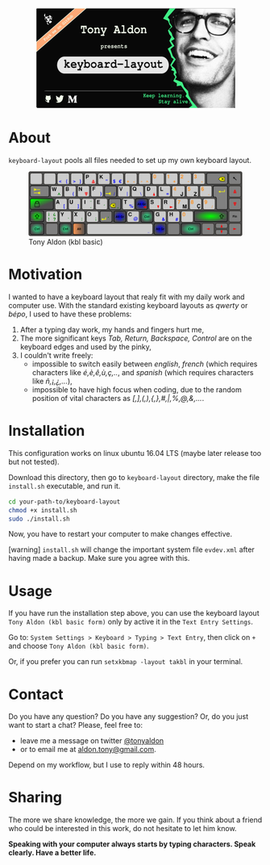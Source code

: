 <p align="center">
<a href="images/tony-aldon-github-presents-keyboard-layout-small-size.svg">
<img
	src="images/tony-aldon-github-presents-keyboard-layout-small-size.png"
	alt="Tony Aldon presents keyboard-layout" title="Tony Aldon
	presents keyboard-layout">
</a>
<p/>

# About

`keyboard-layout` pools all files needed to set up my own keyboard
layout.

<p align="center">
	<figure>
	<img src="images/takbl-basic.svg" alt="Tony Aldon basic keyboard layout " title="Tony Aldon (kbl basic)">
	<figcaption>Tony Aldon (kbl basic)</figcaption>
	</figure>
<p/>

# Motivation 
I wanted to have a keyboard layout that realy fit with my daily work and computer use. 
With the standard existing keyboard layouts as *qwerty* or *bépo*, I used to have these problems:

1. After a typing day work, my hands and fingers hurt me,
2. The more significant keys *Tab, Return, Backspace, Control* are on
   the keyboard edges and used by the pinky,
3. I couldn't write freely:
   * impossible to switch easily between *english*, *french* (which requires characters like *é,è,ê,ù,ç,..*, and *spanish* (which requires characters like *ñ,¡,¿,...*),
   * impossible to have high focus when coding, due to the random position of vital characters as *[,],(,),{,},#,|,%,@,&,...*.

# Installation

This configuration works on linux ubuntu 16.04 LTS (maybe later release too but not tested).

Download this directory, then go to `keyboard-layout` directory, make the file `install.sh`
executable, and run it.

```bash
cd your-path-to/keyboard-layout
chmod +x install.sh
sudo ./install.sh
```
Now, you have to restart your computer to make changes effective.

[warning] `install.sh` will change the important system file
`evdev.xml` after having made a backup. Make sure you agree with this.

# Usage

If you have run the installation step above, you can use the keyboard
layout `Tony Aldon (kbl basic form)` only by active it in the `Text
Entry Settings`.

Go to: `System Settings > Keyboard > Typing > Text Entry`, then  click on `+` and
choose `Tony Aldon (kbl basic form)`.

Or, if you prefer you can run `setxkbmap -layout takbl` in your terminal.

# Contact

Do you have any question? Do you have any suggestion? Or, do you just
want to start a chat? Please, feel free to:
* leave me a message on twitter <a
href="http://www.twitter.com/tonyaldon">@tonyaldon</a> 
* or to email me at aldon.tony@gmail.com. 

Depend on my workflow, but I use to reply within 48 hours.

# Sharing

The more we share knowledge, the more we gain. If you think about a
friend who could be interested in this work, do not hesitate to let him know.

**Speaking with your computer always starts by typing
characters. Speak clearly. Have a better life.**
